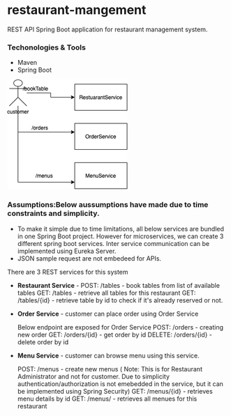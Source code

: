 # restaurant-mangement
REST API Spring Boot application for restaurant management system.

### Techonologies & Tools
* Maven
* Spring Boot


![Image of restaurant-management system](https://github.com/chintan4181/restaurant-mangement/blob/master/Restaurant-management.png)

### Assumptions:Below aussumptions have made due to time constraints and simplicity.
  
  - To make it simple due to time limitations, all below services are bundled in one Spring Boot project. However for microservices, we can create 3 different spring boot services. Inter service communication can be implemented using Eureka Server.
  - JSON sample request are not embedeed for APIs. 

There are 3 REST services for this system
- <b>Restaurant Service</b> -
    POST: /tables -  book tables from list of available tables
    GET: /tables - retrieve all tables for this restaurant
    GET: /tables/{id} - retrieve table by id to check if it's already reserved or not.
    
- <b>Order Service</b> - customer can place order using Order Service
  
    Below endpoint are exposed for Order Service
    POST: /orders - creating new order
    GET: /orders/{id} - get order by id
    DELETE: /orders/{id} - delete order by id
  
- <b>Menu Service</b> - customer can browse menu using this service.
  
    POST: /menus - create new menus ( Note: This is for Restaurant Administrator and not for customer. Due to simplicity authentication/authorization is not emebedded in the service, but it can be implemented using Spring Security)
    GET: /menus/{id} - retrieves menu details by id
    GET: /menus/ - retrieves all menues for this restaurant
  
  
  
  
  

